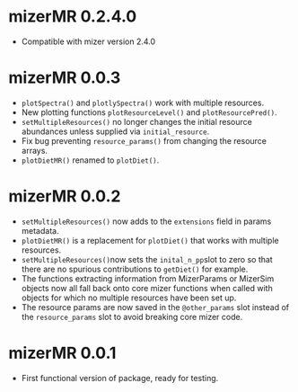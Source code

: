 # mizerMR 0.2.4.0

* Compatible with mizer version 2.4.0

# mizerMR 0.0.3

* `plotSpectra()` and `plotlySpectra()` work with multiple resources.
* New plotting functions `plotResourceLevel()` and `plotResourcePred()`.
* `setMultipleResources()` no longer changes the initial resource abundances 
  unless supplied via `initial_resource`.
* Fix bug preventing `resource_params()` from changing the resource arrays.
* `plotDietMR()` renamed to `plotDiet()`.

# mizerMR 0.0.2

* `setMultipleResources()` now adds to the `extensions` field in params metadata.
* `plotDietMR()` is a replacement for `plotDiet()` that works with multiple
  resources.
* `setMultipleResources()`now sets the `inital_n_pp`slot to zero so that there
  are no spurious contributions to `getDiet()` for example.
* The functions extracting information from MizerParams or MizerSim objects now
all fall back onto core mizer functions when called with objects for which no
multiple resources have been set up.
* The resource params are now saved in the `@other_params` slot instead of the
  `resource_params` slot to avoid breaking core mizer code.

# mizerMR 0.0.1

* First functional version of package, ready for testing.
